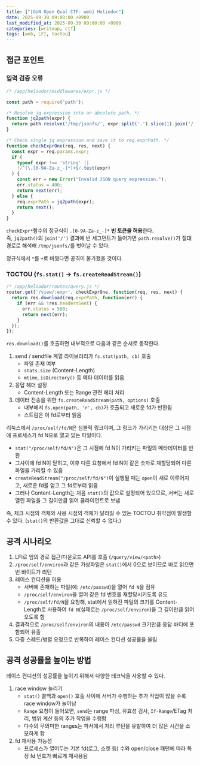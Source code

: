 ```yaml
---
title: ["[GoN Open Qual CTF- web] Heliodor"]
date: 2025-09-30 09:00:00 +0900
last_modified_at: 2025-09-30 09:00:00 +0900
categories: [writeup, ctf]
tags: [web, LFI, toctou]
---
```


## 접근 포인트
### 입력 검증 오류  

```javascript
/* /app/heliodor/middlewares/expr.js */

const path = require('path');

/* Resolve jq expression into an absolute path. */
function jq2path(expr) {
  return path.resolve('/tmp/jsonfs/', expr.split('.').slice(1).join('/'));
}

/* Check single jq expression and save it to req.exprPath. */
function checkExprOne(req, res, next) {
  const expr = req.params.expr;
  if (
    typeof expr !== 'string' ||
    !/^(\.[0-9A-Za-z_-]*)+$/.test(expr)
  ) {
    const err = new Error("Invalid JSON query expression.");
    err.status = 400;
    return next(err);
  } else {
    req.exprPath = jq2path(expr);
    return next();
  }
}
```  

`checkExpr*`함수의 정규식이 `.[0-9A-Za-z_-]*` **빈 토큰을 허용**한다.  
즉, `jq2path()`의 `join('/')` 결과에 빈 세그먼트가 들어가면 `path.resolve()`가 절대경로로 해석해 `/tmp/jsonfs/`를 벗어날 수 있다.  

정규식에서 `*`를 `+`로 바꿨다면 공격이 불가했을 것이다.  

### TOCTOU (`fs.stat()` → `fs.createReadStream()`)  

```javascript
/* /app/heliodor/routes/query.js */
router.get('/view/:expr', checkExprOne, function(req, res, next) {
  return res.download(req.exprPath, function(err) {
    if (err && !res.headersSent) {
      err.status = 500;
      return next(err);
    }
  });
});
```  

`res.download()`를 호출하면 내부적으로 다음과 같은 순서로 동작한다.  
1. send / sendfile 계열 라이브러리가 `fs.stat(path, cb)` 호출
   - 파일 존재 여부
   - `stats.size` (Content-Length)
   - `mtime`, `isDirectory()` 등 메타 데이터를 읽음
2. 응답 헤더 설정
   - Content-Length 또는 Range 관련 헤더 처리
3. 데이터 전송을 위한 `fs.createReadStream(path, options)` 호출
   - 내부에서 `fs.open(path, 'r', cb)`가 호출되고 새로운 fd가 반환됨
   - 스트림은 이 fd로부터 읽음

리눅스에서 `/proc/self/fd/N`은 심볼릭 링크이며, 그 링크가 가리키는 대상은 그 시점에 프로세스가 fd N으로 열고 있는 파일이다.  
- `stat("/proc/self/fd/N")`은 그 시점에 fd N이 가리키는 파일의 메타데이터를 반환
- 그사이에 fd N이 닫히고, 이후 다른 요청에서 fd N이 같은 숫자로 재할당되어 다른 파일을 가리킬 수 있음
- `createReadStream("/proc/self/fd/N")`이 실행될 때는 `open`이 새로 이루어지고, 새로운 fd를 얻고 그 fd로부터 읽음
- 그러나 Content-Length는 처음 `stat()`의 값으로 설정되어 있으므로, 서버는 새로 열린 파일을 그 길이만큼 읽어 클라이언트로 보냄

즉, 체크 시점의 객체와 사용 시점의 객체가 달라질 수 있는 TOCTOU 취약점이 발생할 수 있다.  (`stat()`의 반환값을 그대로 신뢰할 수 없다.)


## 공격 시나리오
1. LFI로 임의 경로 접근/다운로드 API를 호출 (`/query/view/<path>`)
2. `/proc/self/environ`과 같은 가상파일은 `stat()`에서 0으로 보이므로 바로 읽으면 빈 바이트가 리턴
3. 레이스 컨디션을 이용
   - 서버에 존재하는 파일(예: `/etc/passwd`)을 열어 `fd N`을 점유
   - `/proc/self/environ`을 열어 같은 fd 번호를 재할당시키도록 유도
   - `/proc/self/fd/N`을 요청해, stat에서 읽혀진 파일의 크기를 Content-Length로 사용하여 `fd N`(실제로는 `/proc/self/environ`)을 그 길이만큼 읽어오도록 함
4. 결과적으로 `/proc/self/environ`의 내용이 `/etc/passwd` 크기만큼 응답 바디에 포함되어 유출
5. 다중 스레드/병렬 요청으로 반복하여 레이스 컨디션 성공률을 올림

## 공격 성공률을 높이는 방법
레이스 컨디션의 성공률을 높이기 위해서 다양한 테크닉을 사용할 수 있다.
1. race window 늘리기
   - `stat()` 콜백과 `open()` 호출 사이에 서버가 수행하는 추가 작업이 많을 수록 race window가 늘어남
   - `Range` 요청이 들어오면, `send`는 range 파싱, 유효성 검사, `If-Range`/ETag 처리, 범위 계산 등의 추가 작업을 수행함
   - 다수의 무의미한 ranges는 파서에서 처리 루틴을 유발하여 더 많은 시간을 소모하게 함
2. fd 재사용 가능성
   - 프로세스가 열어두는 기본 fd(로그, 소켓 등) 수와 open/close 패턴에 따라 특정 fd 번호가 빠르게 재사용됨